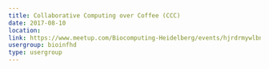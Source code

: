 ```yaml
---
title: Collaborative Computing over Coffee (CCC)
date: 2017-08-10
location: 
link: https://www.meetup.com/Biocomputing-Heidelberg/events/hjrdrmywlbnb/
usergroup: bioinfhd
type: usergroup
---
```

